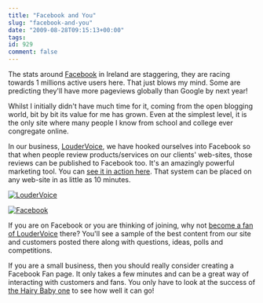 ```yaml
---
title: "Facebook and You"
slug: "facebook-and-you"
date: "2009-08-28T09:15:13+00:00"
tags:
id: 929
comment: false
---
```


The stats around [Facebook](http://www.facebook.com/) in Ireland are staggering, they are racing towards 1 millions active users here. That just blows my mind. Some are predicting they'll have more pageviews globally than Google by next year!

Whilst I initially didn't have much time for it, coming from the open blogging world, bit by bit its value for me has grown. Even at the simplest level, it is the only site where many people I know from school and college ever congregate online.

In our business, [LouderVoice](http://business.loudervoice.com/), we have hooked ourselves into Facebook so that when people review products/services on our clients' web-sites, those reviews can be published to Facebook too. It's an amazingly powerful marketing tool. You can [see it in action here](http://business.loudervoice.com/widget-reviews/). That system can be placed on any web-site in as little as 10 minutes.

[![](http://www.loudervoice.com/static/images/LouderVoice_75.png "LouderVoice")](http://business.loudervoice.com/)

[![](http://blog.loudervoice.com/wp-content/uploads/2009/08/facebook.jpg "Facebook")](http://www.facebook.com/pages/LouderVoice/7397405425)

If you are on Facebook or you are thinking of joining, why not [become a fan of LouderVoice](http://www.facebook.com/pages/LouderVoice/7397405425) there? You'll see a sample of the best content from our site and customers posted there along with questions, ideas, polls and competitions.

If you are a small business, then you should really consider creating a Facebook Fan page. It only takes a few minutes and can be a great way of interacting with customers and fans. You only have to look at the success of [the Hairy Baby one](http://www.facebook.com/pages/Hairy-Baby/20379962148) to see how well it can go!
